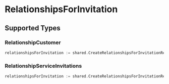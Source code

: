 # RelationshipsForInvitation


## Supported Types

### RelationshipCustomer

```go
relationshipsForInvitation := shared.CreateRelationshipsForInvitationRelationshipCustomer(components.RelationshipCustomer{/* values here */})
```

### RelationshipServiceInvitations

```go
relationshipsForInvitation := shared.CreateRelationshipsForInvitationRelationshipServiceInvitations(components.RelationshipServiceInvitations{/* values here */})
```

